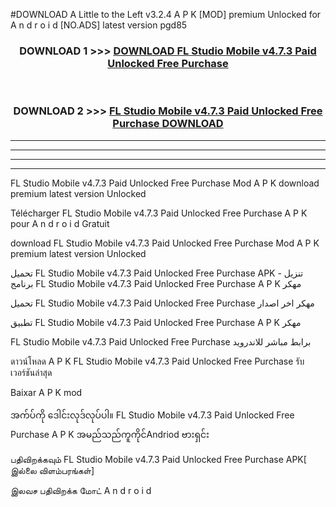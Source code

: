 #DOWNLOAD A Little to the Left v3.2.4 A P K [MOD] premium Unlocked for A n d r o i d [NO.ADS] latest version pgd85 



<div align="center">

<h3>DOWNLOAD 1 >>> <a href="https://getmod1.web.app/?judule=Btd Battles">DOWNLOAD FL Studio Mobile v4.7.3 Paid Unlocked Free Purchase </a></h3><br>

<h3>DOWNLOAD 2 >>> <a href="https://getmod1.web.app/?judule=Btd Battles">FL Studio Mobile v4.7.3 Paid Unlocked Free Purchase  DOWNLOAD </a></h3>

</div>


----------------------------------------------------------

----------------------------------------------------------

----------------------------------------------------------

----------------------------------------------------------


FL Studio Mobile v4.7.3 Paid Unlocked Free Purchase  Mod A P K download premium latest version Unlocked

Télécharger FL Studio Mobile v4.7.3 Paid Unlocked Free Purchase  A P K pour A n d r o i d Gratuit

download FL Studio Mobile v4.7.3 Paid Unlocked Free Purchase  Mod A P K premium latest version Unlocked

تحميل FL Studio Mobile v4.7.3 Paid Unlocked Free Purchase  APK - تنزيل برنامج FL Studio Mobile v4.7.3 Paid Unlocked Free Purchase  A P K مهكر

تحميل FL Studio Mobile v4.7.3 Paid Unlocked Free Purchase  مهكر اخر اصدار

تطبيق FL Studio Mobile v4.7.3 Paid Unlocked Free Purchase  A P K مهكر

FL Studio Mobile v4.7.3 Paid Unlocked Free Purchase  برابط مباشر للاندرويد

ดาวน์โหลด A P K FL Studio Mobile v4.7.3 Paid Unlocked Free Purchase  รับเวอร์ชันล่าสุด

Baixar A P K mod

အက်ပ်ကို ဒေါင်းလုဒ်လုပ်ပါ။ FL Studio Mobile v4.7.3 Paid Unlocked Free Purchase  A P K အမည်သည်ကူကိုင်Andriod ဗားရှင်း

பதிவிறக்கவும் FL Studio Mobile v4.7.3 Paid Unlocked Free Purchase  APK[ இல்லை விளம்பரங்கள்] 
 
இலவச பதிவிறக்க மோட் A n d r o i d



